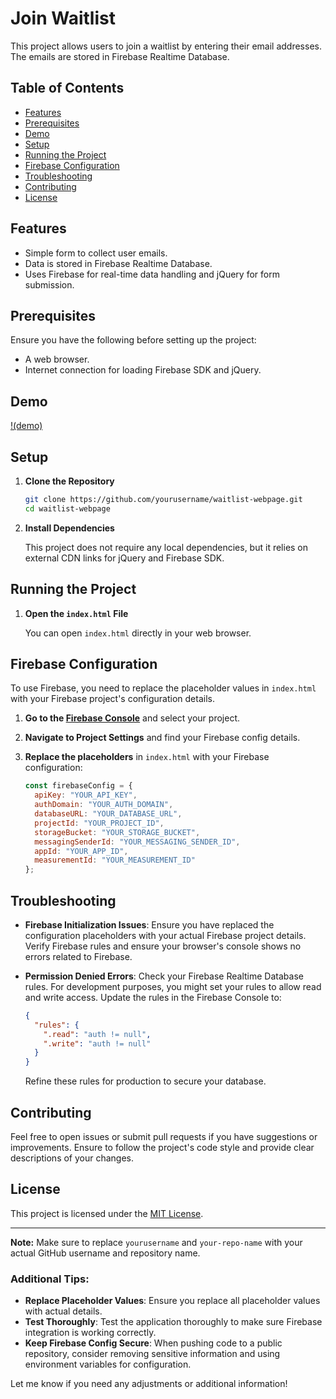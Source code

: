 # Join Waitlist

This project allows users to join a waitlist by entering their email addresses. The emails are stored in Firebase Realtime Database.

## Table of Contents

- [Features](#features)
- [Prerequisites](#prerequisites)
- [Demo](#Demo)
- [Setup](#setup)
- [Running the Project](#running-the-project)
- [Firebase Configuration](#firebase-configuration)
- [Troubleshooting](#troubleshooting)
- [Contributing](#contributing)
- [License](#license)

## Features

- Simple form to collect user emails.
- Data is stored in Firebase Realtime Database.
- Uses Firebase for real-time data handling and jQuery for form submission.

## Prerequisites

Ensure you have the following before setting up the project:

- A web browser.
- Internet connection for loading Firebase SDK and jQuery.

## Demo
[!(demo)](https://github.com/mandarwagh9/waitlist-webpage/blob/main/0821(2).gif?raw=true)

## Setup

1. **Clone the Repository**

   ```bash
   git clone https://github.com/yourusername/waitlist-webpage.git
   cd waitlist-webpage
   ```

2. **Install Dependencies**

   This project does not require any local dependencies, but it relies on external CDN links for jQuery and Firebase SDK.

## Running the Project

1. **Open the `index.html` File**

   You can open `index.html` directly in your web browser.

## Firebase Configuration

To use Firebase, you need to replace the placeholder values in `index.html` with your Firebase project's configuration details.

1. **Go to the [Firebase Console](https://console.firebase.google.com/)** and select your project.
2. **Navigate to Project Settings** and find your Firebase config details.
3. **Replace the placeholders** in `index.html` with your Firebase configuration:

   ```javascript
   const firebaseConfig = {
     apiKey: "YOUR_API_KEY",
     authDomain: "YOUR_AUTH_DOMAIN",
     databaseURL: "YOUR_DATABASE_URL",
     projectId: "YOUR_PROJECT_ID",
     storageBucket: "YOUR_STORAGE_BUCKET",
     messagingSenderId: "YOUR_MESSAGING_SENDER_ID",
     appId: "YOUR_APP_ID",
     measurementId: "YOUR_MEASUREMENT_ID"
   };
   ```

## Troubleshooting

- **Firebase Initialization Issues**: Ensure you have replaced the configuration placeholders with your actual Firebase project details. Verify Firebase rules and ensure your browser's console shows no errors related to Firebase.

- **Permission Denied Errors**: Check your Firebase Realtime Database rules. For development purposes, you might set your rules to allow read and write access. Update the rules in the Firebase Console to:

   ```json
   {
     "rules": {
       ".read": "auth != null",
       ".write": "auth != null"
     }
   }
   ```

   Refine these rules for production to secure your database.

## Contributing

Feel free to open issues or submit pull requests if you have suggestions or improvements. Ensure to follow the project's code style and provide clear descriptions of your changes.

## License

This project is licensed under the [MIT License](LICENSE).

---

**Note:** Make sure to replace `yourusername` and `your-repo-name` with your actual GitHub username and repository name.


### Additional Tips:

- **Replace Placeholder Values**: Ensure you replace all placeholder values with actual details.
- **Test Thoroughly**: Test the application thoroughly to make sure Firebase integration is working correctly.
- **Keep Firebase Config Secure**: When pushing code to a public repository, consider removing sensitive information and using environment variables for configuration.

Let me know if you need any adjustments or additional information!
